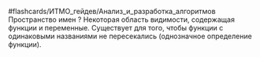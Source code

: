 #flashcards/ИТМО_гейдев/Анализ_и_разработка_алгоритмов 
Пространство имен
?
Некоторая область видимости, содержащая функции и переменные. Существует для того, чтобы функции с одинаковыми названиями не пересекались (однозначное определение функции).